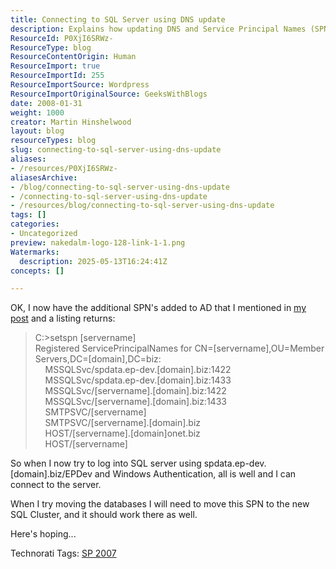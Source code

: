 ```yaml
---
title: Connecting to SQL Server using DNS update
description: Explains how updating DNS and Service Principal Names (SPNs) in Active Directory enables secure Windows Authentication connections to SQL Server instances.
ResourceId: P0XjI6SRWz-
ResourceType: blog
ResourceContentOrigin: Human
ResourceImport: true
ResourceImportId: 255
ResourceImportSource: Wordpress
ResourceImportOriginalSource: GeeksWithBlogs
date: 2008-01-31
weight: 1000
creator: Martin Hinshelwood
layout: blog
resourceTypes: blog
slug: connecting-to-sql-server-using-dns-update
aliases:
- /resources/P0XjI6SRWz-
aliasesArchive:
- /blog/connecting-to-sql-server-using-dns-update
- /connecting-to-sql-server-using-dns-update
- /resources/blog/connecting-to-sql-server-using-dns-update
tags: []
categories:
- Uncategorized
preview: nakedalm-logo-128-link-1-1.png
Watermarks:
  description: 2025-05-13T16:24:41Z
concepts: []

---
```

OK, I now have the additional SPN's added to AD that I mentioned in [my post](http://blog.hinshelwood.com/archive/2008/01/31/connecting-to-sql-server-using-dns.aspx "Connecting to SQL Server using DNS") and a listing returns:

> C:>setspn \[servername\]  
> Registered ServicePrincipalNames for CN=\[servername\],OU=Member Servers,DC=\[domain\],DC=biz:  
>     MSSQLSvc/spdata.ep-dev.\[domain\].biz:1422  
>     MSSQLSvc/spdata.ep-dev.\[domain\].biz:1433  
>     MSSQLSvc/\[servername\].\[domain\].biz:1422  
>     MSSQLSvc/\[servername\].\[domain\].biz:1433  
>     SMTPSVC/\[servername\]  
>     SMTPSVC/\[servername\].\[domain\].biz  
>     HOST/\[servername\].\[domain\]onet.biz  
>     HOST/\[servername\]

So when I now try to log into SQL server using spdata.ep-dev.\[domain\].biz/EPDev and Windows Authentication, all is well and I can connect to the server.

When I try moving the databases I will need to move this SPN to the new SQL Cluster, and it should work there as well.

Here's hoping...

Technorati Tags: [SP 2007](http://technorati.com/tags/SP+2007)
